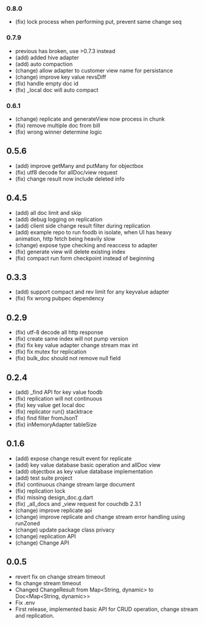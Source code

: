 ### 0.8.0
* (fix) lock process when performing put, prevent same change seq

### 0.7.9
* previous has broken, use >0.7.3 instead
* (add) added hive adapter
* (add) auto compaction
* (change) allow adapter to customer view name for persistance
* (change) improve key value revsDiff
* (fix) handle empty doc id
* (fix) _local doc will auto compact

### 0.6.1
* (change) replicate and generateView now process in chunk
* (fix) remove multiple doc from bill
* (fix) wrong winner determine logic

## 0.5.6
* (add) improve getMany and putMany for objectbox
* (fix) utf8 decode for allDoc/view request
* (fix) change result now include deleted info

## 0.4.5
* (add) all doc limit and skip
* (add) debug logging on replication
* (add) client side change result filter during replication
* (add) example repo to run foodb in isolate, when UI has heavy animation, http fetch being heavily slow
* (change) expose type checking and reaccess to adapter
* (fix) generate view will delete existing index
* (fix) compact run form checkpoint instead of beginning

## 0.3.3
* (add) support compact and rev limit for any keyvalue adapter
* (fix) fix wrong pubpec dependency

## 0.2.9
* (fix) utf-8 decode all http response
* (fix) create same index will not pump version
* (fix) fix key value adapter change stream max int
* (fix) fix mutex for replication
* (fix) bulk_doc should not remove null field

## 0.2.4
* (add) _find API for key value foodb
* (fix) replication will not continuous
* (fix) key value get local doc
* (fix) replicator run() stacktrace
* (fix) find filter fromJsonT
* (fix) inMemoryAdapter tableSize

## 0.1.6
* (add) expose change result event for replicate
* (add) key value database basic operation and allDoc view
* (add) objectbox as key value database implementation
* (add) test suite project
* (fix) continuous change stream large document
* (fix) replication lock
* (fix) missing design_doc.g.dart
* (fix) _all_docs and _view request for couchdb 2.3.1
* (change) improve replicate api
* (change) improve replicate and change stream error handling using runZoned
* (change) update package class privacy
* (change) replication API
* (change) Change API

## 0.0.5
* revert fix on change stream timeout
* fix change stream timeout
* Changed ChangeResult from Map<String, dynamic> to Doc<Map<String, dynamic>>
* Fix .env
* First release, implemented basic API for CRUD operation, change stream and replication.
